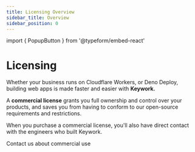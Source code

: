 ```yaml
---
title: Licensing Overview
sidebar_title: Overview
sidebar_position: 0
---
```


import { PopupButton } from '@typeform/embed-react'

# Licensing

Whether your business runs on Cloudflare Workers, or Deno Deploy,
building web apps is made faster and easier with **Keywork.**

A **commercial license** grants you full ownership and control over your products,
and saves you from having to conform to our open-source requirements and restrictions.

When you purchase a commercial license, you'll also have direct contact with the engineers who built Keywork.

<PopupButton id="rTHsvoxn" className="button button--primary">Contact us about commercial use</PopupButton>
